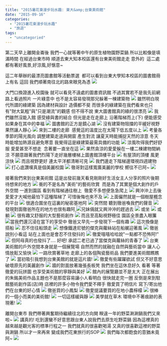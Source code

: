 ```yaml
---
title: "2015暑花東漫步玩水趣: 東大&amp;台東美術館"
date: "2015-09-16"
categories: 
  - "2015暑花東漫步玩水趣"
  - "旅遊"
tags: 
  - "uncategoried"
---
```


第二天早上離開金崙後 我們一心就等著中午的原生植物園野菜鍋 所以比較像是填滿時間 在經過台東市時 順道去東大知本校區還有台東美術館走走 意外的  這二處都有著好風景,好涼風,好愜意~

這二年舉辦的最漂亮圖書館等活動票選  都可以看到台東大學知本校區的圖書館冊上有名 這回 我們順著南往北的路來眼見為憑 [![](images/20747155035_acd055eef2.jpg)](http://flickr.com/photos/33703965@N00/20747155035)

大門口換證進入校園後 就可以看見不遠處的圖書資訊館 不過其實若不是我先前網路上看過照片 一片綠意中 也不是太容易發現那兒躲著一棟建築物 ![](images/20720901316_ae07e6e0ea.jpg) 雖然明白現代所謂的綠建築 因為建材與設計 造價都不斐 而很多的綠建築在我們看來也只有"財大氣粗"與"只是潮流"的觀感 但不得不說 東大圖書館真的綠的很漂亮 [![](images/20559167580_c0c4fe23e2.jpg)](http://flickr.com/photos/33703965@N00/20559167580) 我們雖然沒能入館 感受綠與書的結合 但光是走在走廊上 沿著階梯而上(下) 便能感受如果身在其中的幸福 [![](images/20559166858_b8dde65bf2.jpg)](http://flickr.com/photos/33703965@N00/20559166858) 圖書館的正方是鏡心湖 [![](images/20747151095_398c510a7a.jpg)](http://flickr.com/photos/33703965@N00/20747151095) 沒有建築物阻擋的平緩好視野 果然讓人靜心 [![](images/20737799772_e694a673b9.jpg)](http://flickr.com/photos/33703965@N00/20737799772) 來到二樓的走廊  感覺這的溫度比在太陽下低五度以上 [![](images/20126199743_b59da5e446.jpg)](http://flickr.com/photos/33703965@N00/20126199743) 考量各季節的陽光風向 調整建築走道與開窗 產生對流 讓夏天時能捕捉天然的涼意 冬天時能增加熱源且避免寒意 我覺得這是綠建築最需具備的功能 [![](images/20560397659_43fbb1925d.jpg)](http://flickr.com/photos/33703965@N00/20560397659) 涼風吹得我們好舒服 愛愛甚至不想走  念著要一直坐在這 [![](images/20560396629_8ddac33aab.jpg)](http://flickr.com/photos/33703965@N00/20560396629) [](http://flickr.com/photos/33703965@N00/20720905596)果然貪涼的愛愛躲在一樓二棟建物間納涼 不願意跟著我們烈陽下走好幾層樓梯上圖書館頂樓平台 [![](images/20754062241_e471b706dc.jpg)](http://flickr.com/photos/33703965@N00/20720905596) 有屋頂的頂樓 風更涼快 [![](images/20124536084_b5475be4ff.jpg)](http://flickr.com/photos/33703965@N00/20124536084) 而且視野更好 連太平洋都清晰可見 [![](images/20747157795_54080ed21c.jpg)](http://flickr.com/photos/33703965@N00/20747157795) 我們邊走下階梯邊環視四週建物 [![](images/20124535574_ee34b86c26.jpg)](http://flickr.com/photos/33703965@N00/20124535574) 打心底讚嘆真是個美麗校園 [![](images/20737807372_fb7301124d.jpg)](http://flickr.com/photos/33703965@N00/20737807372) 徹哥對這樣寬廣美麗的學校 嚮往不已阿~ ![](images/20559169148_8ac372d076.jpg) 

接著我們來到台東美術館 這是出發前幾天看見剛剛好生活女主人分享的照片後期待想來的地方 [![](images/20747126675_cd9e880e4f.jpg)](http://flickr.com/photos/33703965@N00/20747126675) 衝的不是名為"美術"的藝術欣賞  而是為了其實是個大創作的戶外空間 一進到園區 看到有階梯通往樹上  徹愛不多想便急急爬上 [![](images/20124532674_8585523caa.jpg)](http://flickr.com/photos/33703965@N00/20124532674) 興沖沖上去後 愛愛才大喊他最怕下這種階梯了 可惜後悔也來不及 [![](images/20747141295_bf2ac7773c.jpg)](http://flickr.com/photos/33703965@N00/20747141295) 上面儼然就是一個樹屋概念的平台 [![](images/20124542184_0287d6286d.jpg)](http://flickr.com/photos/33703965@N00/20124542184) 很適合圍坐在這裏的秘密基地阿 ![](images/20384533113_541f66b216.jpg) 突然間 聽到徹爸喚我們的聲音 [![](images/20559153350_1fd205cc4f.jpg)](http://flickr.com/photos/33703965@N00/20559153350) 發現對面徹爸所在的地方也很有趣阿[ ![](images/20126205583_de26b030e4.jpg)](http://flickr.com/photos/33703965@N00/20126205583)兄妹倆就又興沖沖的趕過去 ![](images/20559160620_ced364965f.jpg) 或坐 [![](images/20559996399_53ed06e7a8.jpg)](http://flickr.com/photos/33703965@N00/20559996399) 或躺 [![](images/20559151050_072fb68ddf.jpg)](http://flickr.com/photos/33703965@N00/20559151050) 很有趣又舒服的大型藝術創作 [![](images/20720885776_9c0974c5cc.jpg)](http://flickr.com/photos/33703965@N00/20720885776) 而且至高點視野極佳 園區全景盡入眼簾[ ![](images/20720886336_51a6be0e9e.jpg)](http://flickr.com/photos/33703965@N00/20720886336)當我們還沉浸在當下的享受中 徹爸又早先一步發現下一個有趣 [![](images/20124528944_f27b47c61d.jpg)](http://flickr.com/photos/33703965@N00/20124528944) 這次換像是搭船 [![](images/20559150608_8d5e8a8d83.jpg)](http://flickr.com/photos/33703965@N00/20559150608) 忍不住往船頭走 [![](images/20126187913_f277694a7c.jpg)](http://flickr.com/photos/33703965@N00/20126187913) 想像鐵達尼號的傑克與蘿絲站在船艉迎著風 [![](images/20559148740_731de1db45.jpg)](http://flickr.com/photos/33703965@N00/20559148740) 徹爸說別小看這 站在上面也是會忍不住發抖的 [![](images/20560380909_012d10424e.jpg)](http://flickr.com/photos/33703965@N00/20560380909) 徹愛嘻嘻哈哈說"一點都不恐怖阿!" [![](images/20720878526_7438dafdf0.jpg)](http://flickr.com/photos/33703965@N00/20720878526) 但阿母真的也發抖了.... 好吧! 承認二老已過了當傑克與蘿絲的青春了 [![](images/20720879096_4cbe7395e6.jpg)](http://flickr.com/photos/33703965@N00/20720879096) 台東美術館的戶外空間本身就是一個展覽場 自然而然的就融在自然與藝術當中 讓人心情放鬆又愉快 [![](images/20720877926_58d9b07d5a.jpg)](http://flickr.com/photos/33703965@N00/20720877926) 一路欣賞著草地 走廊上的各個陶瓷藝術品 我們要進美術館瞧瞧了 [![](images/20559143768_b977ceb5cd.jpg)](http://flickr.com/photos/33703965@N00/20559143768) 當初吸引我想到台東美館的就是這片牆! [![](images/20737779662_dcb64266ae.jpg)](http://flickr.com/photos/33703965@N00/20737779662) 徹愛有些躍躍欲試 但又不好意思破壞原先的美麗創作 [![](images/20560376719_91f5bd4035.jpg)](http://flickr.com/photos/33703965@N00/20560376719) 牆的對面放著幾張長板凳 我們坐在這休息好久 看著 等著徹愛的玩拼圖 也享受美術館的寧靜與美好 [![](images/20737778652_2b836a5392.jpg)](http://flickr.com/photos/33703965@N00/20737778652) 館內的展覽廳並不是太大 正在展出的朱銘美術作品主題也不是那麼容易讓小人看明白 很快就走完一圈 反倒是來到駐館藝術創作區(店)時 店裡的許多小物令我們愛不釋手 徹愛買了明信片 寫下/寄出他們在台東的好心情 ![](images/20560384399_dd3e78b6e1.jpg) 徹爸買的小鳳梨 [![](images/20126179623_389f7bcede.jpg)](http://flickr.com/photos/33703965@N00/20126179623) 徹愛提議要買的在地小農檸檬 [![](images/20124501534_e5881dbb83.jpg)](http://flickr.com/photos/33703965@N00/20124501534) 很棒的一個小而美的美術館! [![](images/20124520734_9791af9d9a.jpg)](http://flickr.com/photos/33703965@N00/20124520734) 一切這樣緩與靜 [![](images/20560373809_8e1008cf10.jpg)](http://flickr.com/photos/33703965@N00/20560373809) 美學就在草木 環境中不著痕跡的表現著! [![](images/20559138888_edc60d4489.jpg)](http://flickr.com/photos/33703965@N00/20559138888)

離開台東市 我們帶著興奮期待繼續往北的方向開 睽違一年的野菜涮涮鍋我們又來啦~ ![](https://fbcdn-sphotos-b-a.akamaihd.net/hphotos-ak-xtp1/v/t1.0-9/11846558_133956270278938_4469069996362309792_n.jpg?oh=aba28747a26c6a2471ca638a959afa5b&oe=566243AE&__gda__=1453557912_29b2a43ec16e33328f0480ffdcde09bf) 講真的! 吃到還蠻不好意思跟台東人說我們去原生吃野菜鍋 因為這裡真的越來越是觀光客的標準行程之一 我們就真的很喜歡喝湯 又真的很喜歡這裡的野菜與涮鍋 所以才一來再來 變成我們花東旅行的SOP [![](images/20559124348_b233e5e914.jpg)](http://flickr.com/photos/33703965@N00/20559124348) 我們每次都飽食的意猶未竟阿~ [![](images/20559124888_a17db87ca5.jpg)](http://flickr.com/photos/33703965@N00/20559124888)
